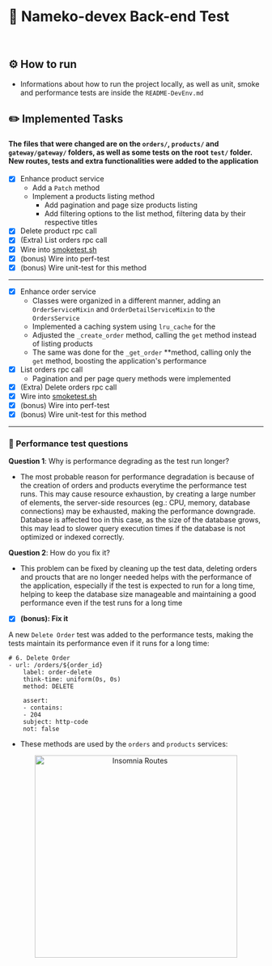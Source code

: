 # 🔖 Nameko-devex Back-end Test

<br>

## ⚙️ How to run

- Informations about how to run the project locally, as well as unit, smoke and performance tests are inside the `README-DevEnv.md`

## ✏️ Implemented Tasks

#### The files that were changed are on the `orders/`, `products/` and `gateway/gateway/` folders, as well as some tests on the root `test/` folder. New routes, tests and extra functionalities were added to the application

- [x]  Enhance product service
    - Add a `Patch` method
    - Implement a products listing method
        - Add pagination and page size products listing
        - Add filtering options to the list method, filtering data by their respective titles
- [x]  Delete product rpc call
- [x]  (Extra) List orders rpc call
- [x]  Wire into [smoketest.sh](http://smoketest.sh/)
- [x]  (bonus) Wire into perf-test
- [x]  (bonus) Wire unit-test for this method

---

- [x]  Enhance order service
    - Classes were organized in a different manner, adding an `OrderServiceMixin` and `OrderDetailServiceMixin` to the `OrdersService`
    - Implemented a caching system using `lru_cache` for the
    - Adjusted the `_create_order` method, calling the `get` method instead of listing products
    - The same was done for the `_get_order` **method, calling only the `get` method, boosting the application's performance
- [x]  List orders rpc call
    - Pagination and per page query methods were implemented
- [x]  (Extra) Delete orders rpc call
- [x]  Wire into [smoketest.sh](http://smoketest.sh/)
- [x]  (bonus) Wire into perf-test
- [x]  (bonus) Wire unit-test for this method

---

### 🧪 Performance test questions

**Question 1**: Why is performance degrading as the test run longer?

- The most probable reason for performance degradation is because of the creation of orders and products everytime the performance test runs. This may cause resource exhaustion, by creating a large number of elements, the server-side resources (eg.: CPU, memory, database connections) may be exhausted, making the performance downgrade. Database is affected too in this case, as the size of the database grows, this may lead to slower query execution times if the database is not optimized or indexed correctly.

**Question 2**: How do you fix it?

- This problem can be fixed by cleaning up the test data, deleting orders and proucts that are no longer needed helps with the performance of the application, especially if the test is expected to run for a long time, helping to keep the database size manageable and maintaining a good performance even if the test runs for a long time
- [x]  **(bonus): Fix it**

 A new `Delete Order` test was added to the performance tests, making the tests maintain its performance even if it runs for a long time:
    
```
# 6. Delete Order
- url: /orders/${order_id}
    label: order-delete
    think-time: uniform(0s, 0s)
    method: DELETE

    assert:
    - contains:
    - 204
    subject: http-code
    not: false
```

- These methods are used by the `orders` and `products` services:

<p align='center'>
    <img src="https://i.imgur.com/CnT9Izw.png" alt="Insomnia Routes" style="height: 400px;"/>
</p>
